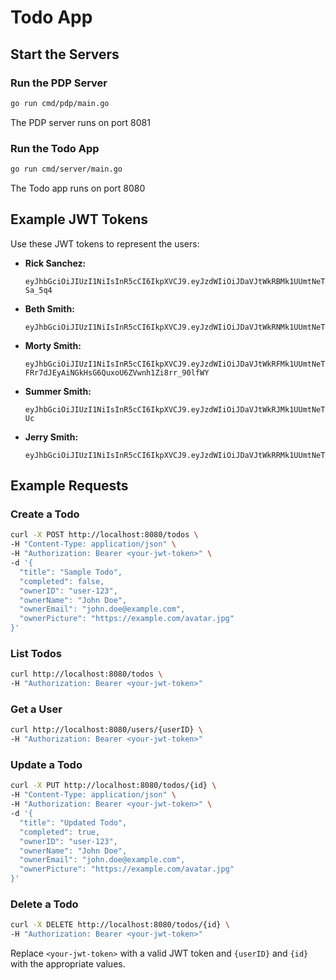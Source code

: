 # Todo App

## Start the Servers

### Run the PDP Server
```bash
go run cmd/pdp/main.go
```

The PDP server runs on port 8081

### Run the Todo App 
```bash
go run cmd/server/main.go
```

The Todo app runs on port 8080

## Example JWT Tokens

Use these JWT tokens to represent the users:

- **Rick Sanchez:**
  ```
  eyJhbGciOiJIUzI1NiIsInR5cCI6IkpXVCJ9.eyJzdWIiOiJDaVJtWkRBMk1UUmtNeTFqTXpsaExUUTNPREV0WWpkaVpDMDRZamsyWmpWaE5URXdNR1FTQld4dlkyRnMiLCJpYXQiOjE1MTYyMzkwMjJ9.mhVtH7VfV0drkVY_urluMjn2g3nddMk5AMpk-Sa_5q4
  ```

- **Beth Smith:**
  ```
  eyJhbGciOiJIUzI1NiIsInR5cCI6IkpXVCJ9.eyJzdWIiOiJDaVJtWkRNMk1UUmtNeTFqTXpsaExUUTNPREV0WWpkaVpDMDRZamsyWmpWaE5URXdNR1FTQld4dlkyRnMiLCJpYXQiOjE1MTYyMzkwMjJ9.dcMCblRLhfG2L0L_hYW4Gwu_arIe7upuyx0230ayHPs
  ```

- **Morty Smith:**
  ```
  eyJhbGciOiJIUzI1NiIsInR5cCI6IkpXVCJ9.eyJzdWIiOiJDaVJtWkRFMk1UUmtNeTFqTXpsaExUUTNPREV0WWpkaVpDMDRZamsyWmpWaE5URXdNR1FTQld4dlkyRnMiLCJpYXQiOjE1MTYyMzkwMjJ9._-FRr7dJEyAiNGkHsG6QuxoU6ZVwnh1Zi8rr_90lfWY
  ```

- **Summer Smith:**
  ```
  eyJhbGciOiJIUzI1NiIsInR5cCI6IkpXVCJ9.eyJzdWIiOiJDaVJtWkRJMk1UUmtNeTFqTXpsaExUUTNPREV0WWpkaVpDMDRZamsyWmpWaE5URXdNR1FTQld4dlkyRnMiLCJpYXQiOjE1MTYyMzkwMjJ9.ivOcmvV2AvWtJTqlMlwFbiKE2jHvFcB2tjAVSITN-Uc
  ```

- **Jerry Smith:**
  ```
  eyJhbGciOiJIUzI1NiIsInR5cCI6IkpXVCJ9.eyJzdWIiOiJDaVJtWkRRMk1UUmtNeTFqTXpsaExUUTNPREV0WWpkaVpDMDRZamsyWmpWaE5URXdNR1FTQld4dlkyRnMiLCJpYXQiOjE1MTYyMzkwMjJ9.O9O5hOwLn4iu41fyEbQKsSxKn8cpBaaOrRnIA_QMYlA
  ```

## Example Requests

### Create a Todo
```bash
curl -X POST http://localhost:8080/todos \
-H "Content-Type: application/json" \
-H "Authorization: Bearer <your-jwt-token>" \
-d '{
  "title": "Sample Todo",
  "completed": false,
  "ownerID": "user-123",
  "ownerName": "John Doe",
  "ownerEmail": "john.doe@example.com",
  "ownerPicture": "https://example.com/avatar.jpg"
}'
```

### List Todos
```bash
curl http://localhost:8080/todos \
-H "Authorization: Bearer <your-jwt-token>"
```

### Get a User
```bash
curl http://localhost:8080/users/{userID} \
-H "Authorization: Bearer <your-jwt-token>"
```

### Update a Todo
```bash
curl -X PUT http://localhost:8080/todos/{id} \
-H "Content-Type: application/json" \
-H "Authorization: Bearer <your-jwt-token>" \
-d '{
  "title": "Updated Todo",
  "completed": true,
  "ownerID": "user-123",
  "ownerName": "John Doe",
  "ownerEmail": "john.doe@example.com",
  "ownerPicture": "https://example.com/avatar.jpg"
}'
```

### Delete a Todo
```bash
curl -X DELETE http://localhost:8080/todos/{id} \
-H "Authorization: Bearer <your-jwt-token>"
```

Replace `<your-jwt-token>` with a valid JWT token and `{userID}` and `{id}` with the appropriate values.